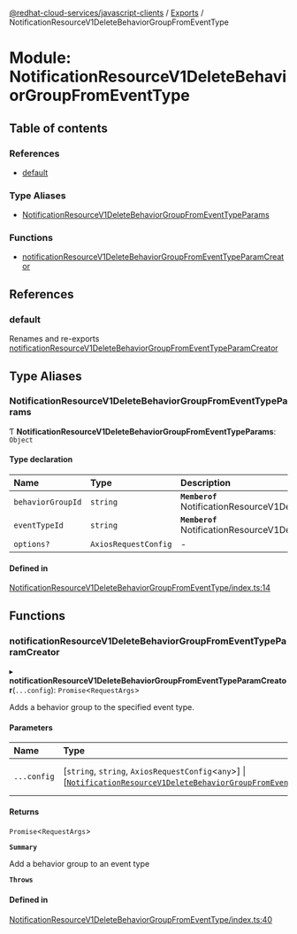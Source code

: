 [@redhat-cloud-services/javascript-clients](../README.md) / [Exports](../modules.md) / NotificationResourceV1DeleteBehaviorGroupFromEventType

# Module: NotificationResourceV1DeleteBehaviorGroupFromEventType

## Table of contents

### References

- [default](NotificationResourceV1DeleteBehaviorGroupFromEventType.md#default)

### Type Aliases

- [NotificationResourceV1DeleteBehaviorGroupFromEventTypeParams](NotificationResourceV1DeleteBehaviorGroupFromEventType.md#notificationresourcev1deletebehaviorgroupfromeventtypeparams)

### Functions

- [notificationResourceV1DeleteBehaviorGroupFromEventTypeParamCreator](NotificationResourceV1DeleteBehaviorGroupFromEventType.md#notificationresourcev1deletebehaviorgroupfromeventtypeparamcreator)

## References

### default

Renames and re-exports [notificationResourceV1DeleteBehaviorGroupFromEventTypeParamCreator](NotificationResourceV1DeleteBehaviorGroupFromEventType.md#notificationresourcev1deletebehaviorgroupfromeventtypeparamcreator)

## Type Aliases

### NotificationResourceV1DeleteBehaviorGroupFromEventTypeParams

Ƭ **NotificationResourceV1DeleteBehaviorGroupFromEventTypeParams**: `Object`

#### Type declaration

| Name | Type | Description |
| :------ | :------ | :------ |
| `behaviorGroupId` | `string` | **`Memberof`** NotificationResourceV1DeleteBehaviorGroupFromEventTypeApi |
| `eventTypeId` | `string` | **`Memberof`** NotificationResourceV1DeleteBehaviorGroupFromEventTypeApi |
| `options?` | `AxiosRequestConfig` | - |

#### Defined in

[NotificationResourceV1DeleteBehaviorGroupFromEventType/index.ts:14](https://github.com/RedHatInsights/javascript-clients/blob/main/packages/notifications/NotificationResourceV1DeleteBehaviorGroupFromEventType/index.ts#L14)

## Functions

### notificationResourceV1DeleteBehaviorGroupFromEventTypeParamCreator

▸ **notificationResourceV1DeleteBehaviorGroupFromEventTypeParamCreator**(`...config`): `Promise`\<`RequestArgs`\>

Adds a behavior group to the specified event type.

#### Parameters

| Name | Type | Description |
| :------ | :------ | :------ |
| `...config` | [`string`, `string`, `AxiosRequestConfig`\<`any`\>] \| [[`NotificationResourceV1DeleteBehaviorGroupFromEventTypeParams`](NotificationResourceV1DeleteBehaviorGroupFromEventType.md#notificationresourcev1deletebehaviorgroupfromeventtypeparams)] | with all available params. |

#### Returns

`Promise`\<`RequestArgs`\>

**`Summary`**

Add a behavior group to an event type

**`Throws`**

#### Defined in

[NotificationResourceV1DeleteBehaviorGroupFromEventType/index.ts:40](https://github.com/RedHatInsights/javascript-clients/blob/main/packages/notifications/NotificationResourceV1DeleteBehaviorGroupFromEventType/index.ts#L40)
